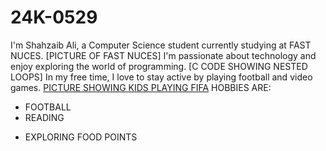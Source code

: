 # 24K-0529

I'm Shahzaib Ali, a Computer Science student currently studying at FAST NUCES. 
[PICTURE OF FAST NUCES]
I'm passionate about technology and enjoy exploring the world of programming.
[C CODE SHOWING NESTED LOOPS]
In my free time, I love to stay active by playing football and video games.
[PICTURE SHOWING KIDS PLAYING FIFA](https://www.shutterstock.com/image-photo/seremban-malaysia-992018-boy-enjoy-playing-1176856114)
HOBBIES ARE:
- FOOTBALL
-  READING 
 + EXPLORING FOOD POINTS
